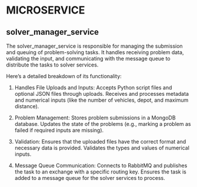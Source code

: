 # MICROSERVICE

## solver_manager_service

The solver_manager_service is responsible for managing the submission and queuing of problem-solving tasks. It handles receiving problem data, validating the input, and communicating with the message queue to distribute the tasks to solver services. 

Here’s a detailed breakdown of its functionality:

1. Handles File Uploads and Inputs:
        Accepts Python script files and optional JSON files through uploads.
        Receives and processes metadata and numerical inputs (like the number of vehicles, depot, and maximum distance).

2. Problem Management:
        Stores problem submissions in a MongoDB database.
        Updates the state of the problems (e.g., marking a problem as failed if required inputs are missing).

3. Validation:
        Ensures that the uploaded files have the correct format and necessary data is provided.
        Validates the types and values of numerical inputs.

4. Message Queue Communication:
        Connects to RabbitMQ and publishes the task to an exchange with a specific routing key.
        Ensures the task is added to a message queue for the solver services to process.

